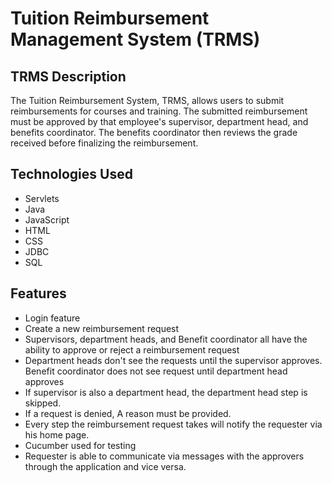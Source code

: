# Tuition Reimbursement Management System (TRMS)

## TRMS Description

The Tuition Reimbursement System, TRMS, allows users to submit reimbursements for courses and training. The submitted reimbursement must be approved by that employee's supervisor, department head, and benefits coordinator. The benefits coordinator then reviews the grade received before finalizing the reimbursement.

## Technologies Used

* Servlets
* Java
* JavaScript
* HTML
* CSS
* JDBC
* SQL

## Features

* Login feature
* Create a new reimbursement request
* Supervisors, department heads, and Benefit coordinator all have the ability to approve or reject a reimbursement request
* Department heads don't see the requests until the supervisor approves. Benefit coordinator does not see request until department head approves
* If supervisor is also a department head, the department head step is skipped. 
* If a request is denied, A reason must be provided. 
* Every step the reimbursement request takes will notify the requester via his home page. 
* Cucumber used for testing
* Requester is able to communicate via messages with the approvers through the application and vice versa. 

